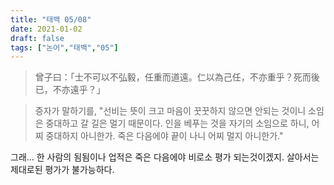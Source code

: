```yaml
---
title: "태백 05/08"
date: 2021-01-02
draft: false
tags: ["논어","태백","05"]
---
```


> 曾子曰：「士不可以不弘毅，任重而道遠。仁以為己任，不亦重乎？死而後已，不亦遠乎？」

> 증자가 말하기를, "선비는 뜻이 크고 마음이 꿋꿋하지 않으면 안되는 것이니 소임은 중대하고 갈 길은 멀기 때문이다. 인을 베푸는 것을 자기의 소임으로 하니, 어찌 중대하지 아니한가. 죽은 다음에야 끝이 나니 어찌 멀지 아니한가."

그래... 한 사람의 됨됨이나 업적은 죽은 다음에야 비로소 평가 되는것이겠지. 살아서는 제대로된 평가가 불가능하다.
